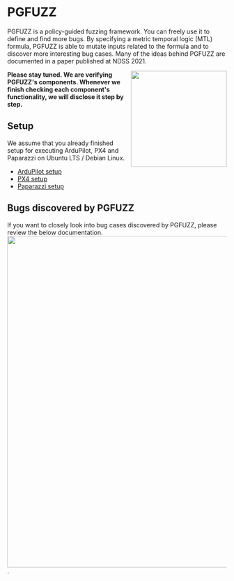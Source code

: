 # PGFUZZ

PGFUZZ is a policy-guided fuzzing framework. You can freely use it to define and find more bugs. By specifying a metric temporal logic (MTL) formula, PGFUZZ is able to mutate inputs related to the formula and to discover more interesting bug cases. Many of the ideas behind PGFUZZ are documented in a paper published at NDSS 2021.

<p>
<a href="https://kimhyungsub.github.io/NDSS21_hskim.pdf"> <img align="right" width="220"  src="https://kimhyungsub.github.io/PGFUZZ_paper_cover.png"> </a>
</p>

<b>Please stay tuned. We are verifying PGFUZZ's components. Whenever we finish checking each component's functionality, we will disclose it step by step.</b>

## Setup
We assume that you already finished setup for executing ArduPilot, PX4 and Paparazzi on Ubuntu LTS / Debian Linux. <br>
- <a href="https://ardupilot.org/dev/docs/building-setup-linux.html#building-setup-linux" target="_blank"> ArduPilot setup </a>
- <a href="https://docs.px4.io/master/en/dev_setup/dev_env_linux_ubuntu.html" target="_blank"> PX4 setup </a>
- <a href="https://wiki.paparazziuav.org/wiki/NPS" target="_blank"> Paparazzi setup </a>

## Bugs discovered by PGFUZZ
If you want to closely look into bug cases discovered by PGFUZZ, please review the below documentation. 
<a href="https://docs.google.com/spreadsheets/d/1zhCx4SzuMZQDMSzBtofIpiqJt2DfjhDlPYxJy1D023M/edit?usp=sharing"> <img align="center" width="760"  src="https://kimhyungsub.github.io/Bug_report.jpg"> </a>.


